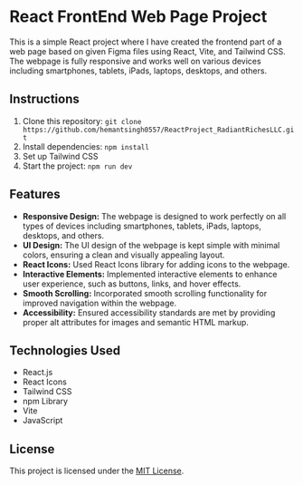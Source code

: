 # React FrontEnd Web Page Project

This is a simple React project where I have created the frontend part of a web page based on given Figma files using React, Vite, and Tailwind CSS. The webpage is fully responsive and works well on various devices including smartphones, tablets, iPads, laptops, desktops, and others.
  
## Instructions

1. Clone this repository: `git clone https://github.com/hemantsingh0557/ReactProject_RadiantRichesLLC.git` 
2. Install dependencies: `npm install`
3. Set up Tailwind CSS
4. Start the project: `npm run dev`
  
  
## Features

- **Responsive Design:** The webpage is designed to work perfectly on all types of devices including smartphones, tablets, iPads, laptops, desktops, and others.
- **UI Design:** The UI design of the webpage is kept simple with minimal colors, ensuring a clean and visually appealing layout.
- **React Icons:** Used React Icons library for adding icons to the webpage.
- **Interactive Elements:** Implemented interactive elements to enhance user experience, such as buttons, links, and hover effects.
- **Smooth Scrolling:** Incorporated smooth scrolling functionality for improved navigation within the webpage.
- **Accessibility:** Ensured accessibility standards are met by providing proper alt attributes for images and semantic HTML markup.

## Technologies Used

- React.js
- React Icons
- Tailwind CSS
- npm Library
- Vite
- JavaScript

## License

This project is licensed under the [MIT License](LICENSE).









